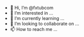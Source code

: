 - 👋 Hi, I’m @fxtubcom
- 👀 I’m interested in ...
- 🌱 I’m currently learning ...
- 💞️ I’m looking to collaborate on ...
- 📫 How to reach me ...

<!---
fxtubcom/fxtubcom is a ✨ special ✨ repository because its `README.md` (this file) appears on your GitHub profile.
You can click the Preview link to take a look at your changes.
--->
